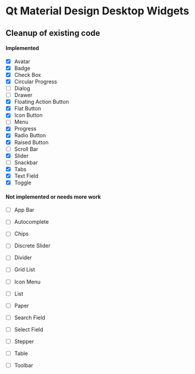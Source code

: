 # Qt Material Design Desktop Widgets

## Cleanup of existing code

#### Implemented

- [x] Avatar
- [x] Badge
- [x] Check Box
- [x] Circular Progress
- [ ] Dialog
- [ ] Drawer
- [x] Floating Action Button
- [x] Flat Button
- [x] Icon Button
- [ ] Menu
- [x] Progress
- [x] Radio Button
- [x] Raised Button
- [ ] Scroll Bar
- [x] Slider
- [ ] Snackbar
- [x] Tabs
- [x] Text Field
- [x] Toggle

#### Not implemented or needs more work

- [ ] App Bar
- [ ] Autocomplete
- [ ] Chips
- [ ] Discrete Slider
- [ ] Divider
- [ ] Grid List
- [ ] Icon Menu
- [ ] List
- [ ] Paper
- [ ] Search Field
- [ ] Select Field
- [ ] Stepper
- [ ] Table
- [ ] Toolbar


